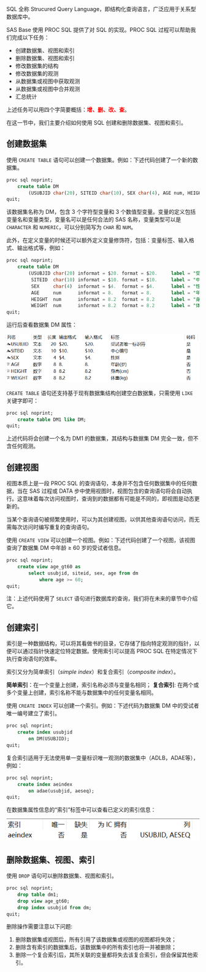 SQL 全称 Strucured Query Language，即结构化查询语言，广泛应用于关系型数据库中。

SAS Base 使用 PROC SQL 提供了对 SQL 的实现。PROC SQL 过程可以帮助我们完成以下任务：

- 创建数据集、视图和索引
- 删除数据集、视图和索引
- 修改数据集的结构
- 修改数据集的观测
- 从数据集或视图中获取观测
- 从数据集或视图中合并观测
- 汇总统计

上述任务可以用四个字简要概括：<font color=red><b>增、删、改、查</b></font>。

在这一节中，我们主要介绍如何使用 SQL 创建和删除数据集、视图和索引。

## 创建数据集

使用 `CREATE TABLE` 语句可以创建一个数据集。例如：下述代码创建了一个新的数据集。

```sql
proc sql noprint;
    create table DM
        (USUBJID char(20), SITEID char(10), SEX char(4), AGE num, HEIGHT num, WEIGHT num);
quit;
```

该数据集名称为 DM，包含 3 个字符型变量和 3 个数值型变量。变量的定义包括变量名和变量类型，变量名可以是任何合法的 SAS 名称，变量类型可以是 `CHARACTER` 和 `NUMERIC`，可以分别简写为 `CHAR` 和 `NUM`。

此外，在定义变量的时候还可以额外定义变量修饰符，包括：变量标签、输入格式、输出格式等，例如：

```sql
proc sql noprint;
    create table DM
        (USUBJID char(20) informat = $20. format = $20.     label = "受试者唯一标识符",
         SITEID  char(10) informat = $10. format = $10.     label = "中心编号",
         SEX     char(4)  informat = $4.  format = $4.      label = "性别",
         AGE     num      informat = 8.   format = 8.       label = "年龄(岁)",
         HEIGHT  num      informat = 8.2  format = 8.2      label = "身高(cm)",
         WEIGHT  num      informat = 8.2  format = 8.2      label = "体重(kg)");
quit;
```

运行后查看数据集 DM 属性：

![img](./img/PROC%20SQL%20001/create-table-output.png)

`CREATE TABLE` 语句还支持基于现有数据集结构创建空白数据集，只需使用 `LIKE` 关键字即可：

```sql
proc sql noprint;
    create table DM1 like DM;
quit;
```

上述代码将会创建一个名为 DM1 的数据集，其结构与数据集 DM 完全一致，但不含任何观测。

## 创建视图

视图本质上是一段 PROC SQL 的查询语句，本身并不包含任何数据集中的任何数据，当在 SAS 过程或 DATA 步中使用视图时，视图包含的查询语句将会自动执行。这意味着每次访问视图时，查询到的数据都有可能是不同的，即视图是动态更新的。

当某个查询语句被频繁使用时，可以为其创建视图，以供其他查询语句访问，而无需每次访问时编写重复的查询语句。

使用 `CREATE VIEW` 可以创建一个视图。例如：下述代码创建了一个视图，该视图查询了数据集 DM 中年龄 ≥ 60 岁的受试者信息。

```sql
proc sql noprint;
    create view age_gt60 as
        select usubjid, siteid, sex, age from dm
            where age >= 60;
quit;
```

注：上述代码使用了 `SELECT` 语句进行数据库的查询，我们将在未来的章节中介绍它。

## 创建索引

索引是一种数据结构，可以将其看做书的目录，它存储了指向特定观测的指针，以便可以通过指针快速定位特定数据。使用索引可以提高 PROC SQL 在特定情况下执行查询语句的效率。

索引又分为简单索引（*simple index*）和复合索引（*composite index*）。

**简单索引**：在一个变量上创建，索引名称必须与变量名相同；
**复合索引**: 在两个或多个变量上创建，索引名称不能与数据集中的任何变量名相同。

使用 `CREATE INDEX` 可以创建一个索引。例如：下述代码为数据集 DM 中的受试者唯一编号建立了索引。

```sql
proc sql noprint;
    create index usubjid
        on DM(USUBJID);
quit;
```

复合索引适用于无法使用单一变量标识唯一观测的数据集中（ADLB，ADAE等），例如：

```sql
proc sql noprint;
    create index aeindex
        on adae(usubjid, aeseq);
quit;
```
在数据集属性信息的“索引”标签中可以查看已定义的索引信息：

![img](./img/PROC%20SQL%20001/create-index-output.png)

## 删除数据集、视图、索引

使用 `DROP` 语句可以删除数据集、视图和索引。

```sql
proc sql noprint;
    drop table dm1;
    drop view age_gt60;
    drop index usubjid from dm;
quit;
```

删除操作需要注意以下问题:
1. 删除数据集或视图后，所有引用了该数据集或视图的视图都将失效；
2. 删除含有索引的数据集后，该数据集中的所有索引也将一并被删除；
3. 删除一个复合索引后，其所关联的变量都将失去该复合索引，但会保留其他索引。
